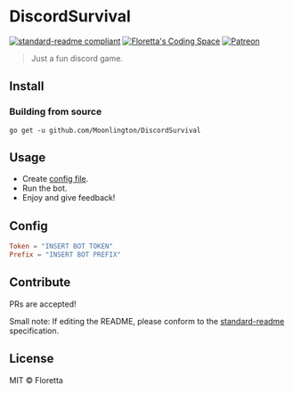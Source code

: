 # DiscordSurvival

[![standard-readme compliant](https://img.shields.io/badge/standard--readme-OK-green.svg?style=flat-square)](https://github.com/RichardLitt/standard-readme) [![Floretta's Coding Space](https://img.shields.io/badge/discord-Floretta's%20Coding%20Space-738bd7.svg?style=flat-square)](https://discordapp.com/invite/pPxa93F) [![Patreon](https://img.shields.io/badge/patreon-donate!-orange.svg?style=flat-square)](https://www.patreon.com/floretta)

> Just a fun discord game.

## Install

### Building from source

```
go get -u github.com/Moonlington/DiscordSurvival
```

## Usage

-   Create [config file](#config).
-   Run the bot.
-   Enjoy and give feedback!

## Config
```toml
Token = "INSERT BOT TOKEN"
Prefix = "INSERT BOT PREFIX"
```

## Contribute

PRs are accepted!

Small note: If editing the README, please conform to the [standard-readme](https://github.com/RichardLitt/standard-readme) specification.

## License

MIT © Floretta

